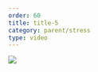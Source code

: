 ```yaml
---
order: 60
title: title-5
category: parent/stress
type: video
---
```


[![](https://alacolang.ir/kolbeh/static/images/stress1-cover.webp)](https://alacolang.ir/kolbeh/static/videos/stress1.mp4)